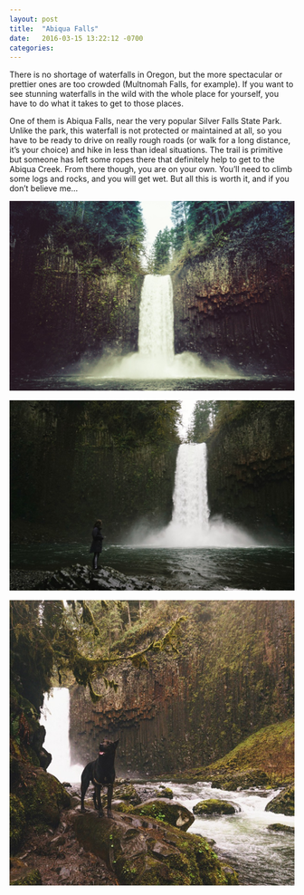 ```yaml
---
layout: post
title:  "Abiqua Falls"
date:   2016-03-15 13:22:12 -0700
categories:
---
```


There is no shortage of waterfalls in Oregon, but the more spectacular or prettier ones are too crowded (Multnomah Falls, for example). If you want to see stunning waterfalls in the wild with the whole place for yourself, you have to do what it takes to get to those places.

One of them is Abiqua Falls, near the very popular Silver Falls State Park. Unlike the park, this waterfall is not protected or maintained at all, so you have to be ready to drive on really rough roads (or walk for a long distance, it’s your choice) and hike in less than ideal situations. The trail is primitive but someone has left some ropes there that definitely help to get to the Abiqua Creek. From there though, you are on your own. You’ll need to climb some logs and rocks, and you will get wet. But all this is worth it, and if you don’t believe me…

![Abiqua Falls](/images/blog/20160315_abiqua/20160315_abiqua1.jpeg)

![Abiqua Falls](/images/blog/20160315_abiqua/20160315_abiqua2.jpeg)

![Abiqua Falls](/images/blog/20160315_abiqua/20160315_abiqua3.jpeg)
